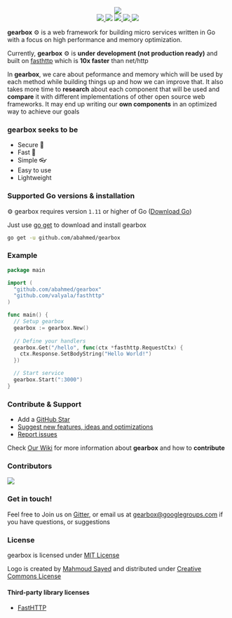 <p align="center">
    <img src="https://github.com/abahmed/gearbox/blob/master/assets/gearbox-512.png"/>
    <br />
    <a href="https://godoc.org/github.com/abahmed/gearbox">
      <img src="https://godoc.org/github.com/abahmed/gearbox?status.png" />
    </a>
    <img src="https://github.com/abahmed/gearbox/workflows/Test%20&%20Build/badge.svg?branch=master" />
    <a href="https://codecov.io/gh/abahmed/gearbox">
      <img src="https://codecov.io/gh/abahmed/gearbox/branch/master/graph/badge.svg" />
    </a>
    <a href="https://goreportcard.com/report/github.com/abahmed/gearbox">
      <img src="https://goreportcard.com/badge/github.com/abahmed/gearbox" />
    </a>
    <a href="https://gitter.im/abahmed/gearbox?utm_source=badge&utm_medium=badge&utm_campaign=pr-badge&utm_content=badge">
      <img src="https://badges.gitter.im/abahmed/gearbox.svg"/>
    </a>
</p>


**gearbox** :gear: is a web framework for building micro services written in Go with a focus on high performance and memory optimization. 

Currently, **gearbox** :gear: is **under development (not production ready)** and built on [fasthttp](https://github.com/valyala/fasthttp) which is **10x faster** than net/http

In **gearbox**, we care about peformance and memory which will be used by each method while building things up and how we can improve that. It also takes more time to **research** about each component that will be used and **compare** it with different implementations of other open source web frameworks. It may end up writing our **own components** in an optimized way to achieve our goals

### gearbox seeks to be
+ Secure :closed_lock_with_key:
+ Fast :rocket:
+ Simple :eyeglasses:
+ Easy to use
+ Lightweight


### Supported Go versions & installation

:gear: gearbox requires version `1.11` or higher of Go ([Download Go](https://golang.org/dl/))

Just use [go get](https://golang.org/cmd/go/#hdr-Add_dependencies_to_current_module_and_install_them) to download and install gearbox

```bash
go get -u github.com/abahmed/gearbox
```

### Example

```go
package main

import (
  "github.com/abahmed/gearbox"
  "github.com/valyala/fasthttp"
)

func main() {
  // Setup gearbox
  gearbox := gearbox.New()
  
  // Define your handlers
  gearbox.Get("/hello", func(ctx *fasthttp.RequestCtx) {
	ctx.Response.SetBodyString("Hello World!")
  })

  // Start service
  gearbox.Start(":3000")
}
```

### Contribute & Support
+ Add a [GitHub Star](https://github.com/abahmed/gearbox/stargazers)
+ [Suggest new features, ideas and optimizations](https://github.com/abahmed/gearbox/issues)
+ [Report issues](https://github.com/abahmed/gearbox/issues)

Check [Our Wiki](https://github.com/abahmed/gearbox/wiki) for more information about **gearbox** and how to **contribute**

### Contributors

<a href="https://github.com/abahmed/gearbox/graphs/contributors">
  <img src="https://contributors-img.firebaseapp.com/image?repo=abahmed/gearbox" />
</a>

### Get in touch!

Feel free to Join us on [Gitter](https://gitter.im/abahmed/gearbox), or email us at [gearbox@googlegroups.com](gearbox@googlegroups.com)  if you have questions, or suggestions

### License

gearbox is licensed under [MIT License](LICENSE)

Logo is created by [Mahmoud Sayed](https://www.facebook.com/mahmoudsayedae) and distributed under [Creative Commons License](https://creativecommons.org/licenses/by-sa/4.0/)

#### Third-party library licenses
- [FastHTTP](https://github.com/valyala/fasthttp/blob/master/LICENSE)
